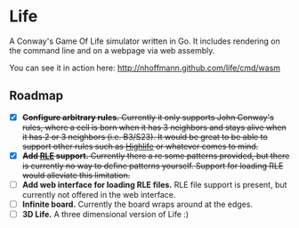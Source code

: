 # Life

A Conway's Game Of Life simulator written in Go. It includes rendering on the command line and on a webpage via web assembly.


You can see it in action here: http://nhoffmann.github.com/life/cmd/wasm

## Roadmap

* [x] ~~**Configure arbitrary rules.** Currently it only supports John Conway's rules, where a cell is born when it has 3 neighbors and stays alive when it has 2 or 3 neighbors (i.e. B3/S23). It would be great to be able to support other rules such as [Highlife](https://en.wikipedia.org/wiki/Highlife_(cellular_automaton)) or whatever comes to mind.~~
* [x] ~~**Add [RLE](https://www.conwaylife.com/wiki/Run_Length_Encoded) support.** Currently there a re some patterns provided, but there is currently no way to define patterns yourself. Support for loading RLE would alleviate this limitation.~~
* [ ] **Add web interface for loading RLE files.** RLE file support is present, but currently not offered in the web interface.
* [ ] **Infinite board.** Currently the board wraps around at the edges.
* [ ] **3D Life.** A three dimensional version of Life :)
